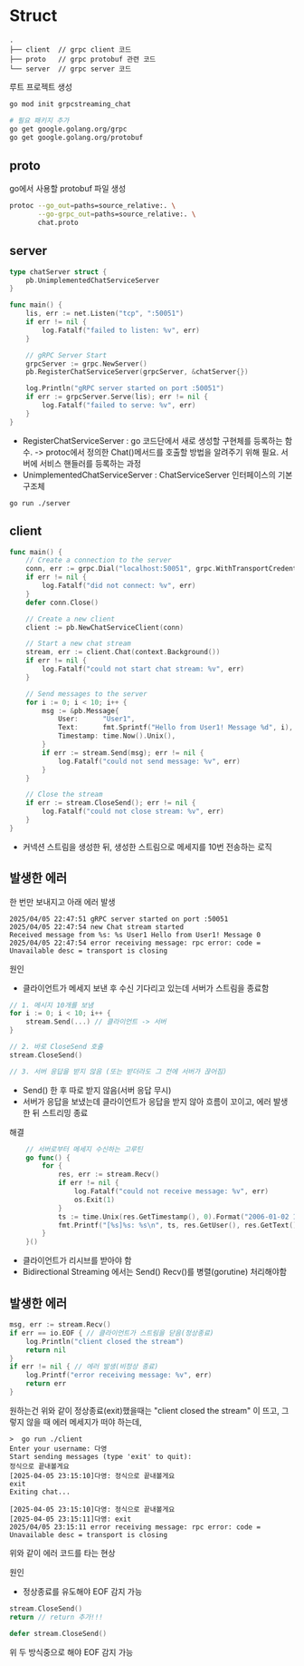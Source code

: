 # Struct
```
.
├── client  // grpc client 코드
├── proto   // grpc protobuf 관련 코드
└── server  // grpc server 코드
```

루트 프로젝트 생성
```sh
go mod init grpcstreaming_chat    

# 필요 패키지 추가
go get google.golang.org/grpc
go get google.golang.org/protobuf
```

## proto 
go에서 사용할 protobuf 파일 생성
```sh
protoc --go_out=paths=source_relative:. \
       --go-grpc_out=paths=source_relative:. \
       chat.proto
```

## server
```go
type chatServer struct {
	pb.UnimplementedChatServiceServer
}

func main() {
	lis, err := net.Listen("tcp", ":50051")
	if err != nil {
		log.Fatalf("failed to listen: %v", err)
	}

	// gRPC Server Start
	grpcServer := grpc.NewServer()
	pb.RegisterChatServiceServer(grpcServer, &chatServer{})

	log.Println("gRPC server started on port :50051")
	if err := grpcServer.Serve(lis); err != nil {
		log.Fatalf("failed to serve: %v", err)
	}
}
```
- RegisterChatServiceServer : go 코드단에서 새로 생성할 구현체를 등록하는 함수. -> protoc에서 정의한 Chat()메서드를 호출할 방법을 알려주기 위해 필요. 서버에 서비스 핸들러를 등록하는 과정
- UnimplementedChatServiceServer : ChatServiceServer 인터페이스의 기본 구조체

```
go run ./server
```

## client
```go
func main() {
	// Create a connection to the server
	conn, err := grpc.Dial("localhost:50051", grpc.WithTransportCredentials(insecure.NewCredentials()))
	if err != nil {
		log.Fatalf("did not connect: %v", err)
	}
	defer conn.Close()

	// Create a new client
	client := pb.NewChatServiceClient(conn)

	// Start a new chat stream
	stream, err := client.Chat(context.Background())
	if err != nil {
		log.Fatalf("could not start chat stream: %v", err)
	}

	// Send messages to the server
	for i := 0; i < 10; i++ {
		msg := &pb.Message{
			User:      "User1",
			Text:      fmt.Sprintf("Hello from User1! Message %d", i),
			Timestamp: time.Now().Unix(),
		}
		if err := stream.Send(msg); err != nil {
			log.Fatalf("could not send message: %v", err)
		}
	}

	// Close the stream
	if err := stream.CloseSend(); err != nil {
		log.Fatalf("could not close stream: %v", err)
	}
}
```
- 커넥션 스트림을 생성한 뒤, 생성한 스트림으로 메세지를 10번 전송하는 로직


## 발생한 에러
한 번만 보내지고 아래 에러 발생
```
2025/04/05 22:47:51 gRPC server started on port :50051
2025/04/05 22:47:54 new Chat stream started
Received message from %s: %s User1 Hello from User1! Message 0
2025/04/05 22:47:54 error receiving message: rpc error: code = Unavailable desc = transport is closing
```
원인
- 클라이언트가 메세지 보낸 후 수신 기다리고 있는데 서버가 스트림을 종료함
``` go
// 1. 메시지 10개를 보냄
for i := 0; i < 10; i++ {
    stream.Send(...) // 클라이언트 -> 서버
}

// 2. 바로 CloseSend 호출
stream.CloseSend()

// 3. 서버 응답을 받지 않음 (또는 받더라도 그 전에 서버가 끊어짐)
```
- Send() 한 후 따로 받지 않음(서버 응답 무시)
- 서버가 응답을 보냈는데 클라이언트가 응답을 받지 않아 흐름이 꼬이고, 에러 발생한 뒤 스트리밍 종료

해결
```go
	// 서버로부터 메세지 수신하는 고루틴
	go func() {
		for {
			res, err := stream.Recv()
			if err != nil {
				log.Fatalf("could not receive message: %v", err)
				os.Exit(1)
			}
			ts := time.Unix(res.GetTimestamp(), 0).Format("2006-01-02 15:04:05")
			fmt.Printf("[%s]%s: %s\n", ts, res.GetUser(), res.GetText())
		}
	}()
```
- 클라이언트가 리시브를 받아야 함
- Bidirectional Streaming 에서는 Send() Recv()를 병렬(gorutine) 처리해야함

## 발생한 에러
```go
msg, err := stream.Recv()
if err == io.EOF { // 클라이언트가 스트림을 닫음(정상종료)
    log.Println("client closed the stream")
    return nil
}
if err != nil { // 에러 발생(비정상 종료)
    log.Printf("error receiving message: %v", err)
    return err
}
```
원하는건 위와 같이 정상종료(exit)했을때는 "client closed the stream" 이 뜨고, 그렇지 않을 때 에러 메세지가 떠야 하는데,
```
>  go run ./client
Enter your username: 다영
Start sending messages (type 'exit' to quit):
정식으로 끝내볼게요
[2025-04-05 23:15:10]다영: 정식으로 끝내볼게요
exit
Exiting chat...
```

```
[2025-04-05 23:15:10]다영: 정식으로 끝내볼게요
[2025-04-05 23:15:11]다영: exit
2025/04/05 23:15:11 error receiving message: rpc error: code = Unavailable desc = transport is closing
```

위와 같이 에러 코드를 타는 현상

원인
- 정상종료를 유도해야 EOF 감지 가능
```go
stream.CloseSend()
return // return 추가!!!
```
```go
defer stream.CloseSend()
```
위 두 방식중으로 해야 EOF 감지 가능
